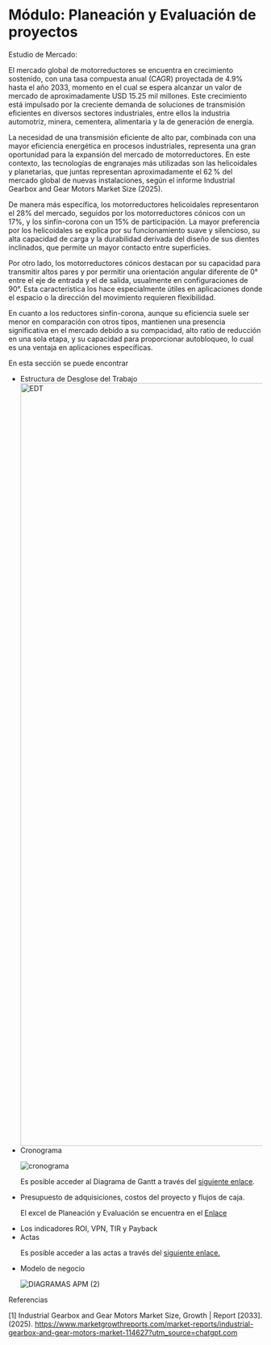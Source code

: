 # Módulo: Planeación y Evaluación de proyectos

Estudio de Mercado:

El mercado global de motorreductores se encuentra en crecimiento sostenido, con una tasa compuesta anual (CAGR) proyectada de 4.9\% hasta el año 2033, momento en el cual se espera alcanzar un valor de mercado de aproximadamente USD 15.25 mil millones. Este crecimiento está impulsado por la creciente demanda de soluciones de transmisión eficientes en diversos sectores industriales, entre ellos la industria automotriz, minera, cementera, alimentaria y la de generación de energía.

La necesidad de una transmisión eficiente de alto par, combinada con una mayor eficiencia energética en procesos industriales, representa una gran oportunidad para la expansión del mercado de motorreductores. En este contexto, las tecnologías de engranajes más utilizadas son las helicoidales y planetarias, que juntas representan aproximadamente el 62 % del mercado global de nuevas instalaciones, según el informe Industrial Gearbox and Gear Motors Market Size (2025).

De manera más específica, los motorreductores helicoidales representaron el 28\% del mercado, seguidos por los motorreductores cónicos con un 17\%, y los sinfín-corona con un 15\% de participación. La mayor preferencia por los helicoidales se explica por su funcionamiento suave y silencioso, su alta capacidad de carga y la durabilidad derivada del diseño de sus dientes inclinados, que permite un mayor contacto entre superficies.

Por otro lado, los motorreductores cónicos destacan por su capacidad para transmitir altos pares y por permitir una orientación angular diferente de 0° entre el eje de entrada y el de salida, usualmente en configuraciones de 90°. Esta característica los hace especialmente útiles en aplicaciones donde el espacio o la dirección del movimiento requieren flexibilidad.

En cuanto a los reductores sinfín-corona, aunque su eficiencia suele ser menor en comparación con otros tipos, mantienen una presencia significativa en el mercado debido a su compacidad, alto ratio de reducción en una sola etapa, y su capacidad para proporcionar autobloqueo, lo cual es una ventaja en aplicaciones específicas.

En esta sección se puede encontrar
<ul>
  <li> Estructura de Desglose del Trabajo</li>
  
  <img width="5521" height="1510" alt="EDT" src="https://github.com/user-attachments/assets/b7653acf-08df-468a-9e43-a88154f3f635" />

  <li> Cronograma </li>

  ![cronograma](https://github.com/user-attachments/assets/8cd6adb6-3c65-43d1-a20f-e7fd5533bf81)
  
  Es posible acceder al Diagrama de Gantt a través del [siguiente enlace](https://shimmer-lead-6d0.notion.site/Proyecto-Automatizaci-n-Procesos-de-Manufactura-Motoreductores-RAMFE-28915cdb5cdc81e3877df6fa38bb0c1d?source=copy_link).
  
  <li> Presupuesto de adquisiciones, costos del proyecto y flujos de caja. </li>

  El excel de Planeación y Evaluación se encuentra en el [Enlace](https://docs.google.com/spreadsheets/d/1uJv6NruH7LZvlPD_J1ERYyR9r-bhaFu_/edit?usp=sharing&ouid=113938580358277871629&rtpof=true&sd=true)
  
  <li> Los indicadores ROI, VPN, TIR y Payback </li>
  <li> Actas </li>

  Es posible acceder a las actas a través del [siguiente enlace.](https://drive.google.com/drive/folders/1U3PpoWG9muUpDJTKn5vSGh2F7Ffd8Fdt?usp=sharing)
  
  <li> Modelo de negocio </li>
  
  ![DIAGRAMAS APM (2)](https://github.com/user-attachments/assets/45d7fb89-9628-4181-8ef0-d3ee113c0e98)


</ul>


Referencias

[1] Industrial Gearbox and Gear Motors Market Size, Growth | Report [2033]. (2025). https://www.marketgrowthreports.com/market-reports/industrial-gearbox-and-gear-motors-market-114627?utm_source=chatgpt.com
